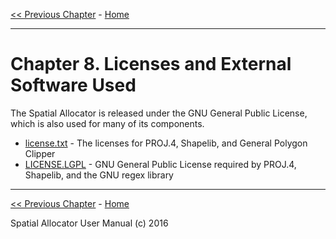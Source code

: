 [<< Previous Chapter](SA_ch07_libraries.md) - [Home](README.md)
***
# Chapter 8. Licenses and External Software Used

The Spatial Allocator is released under the GNU General Public License, which is also used for many of its components.

* [license.txt](media/license.txt) - The licenses for PROJ.4, Shapelib, and General Polygon Clipper
* [LICENSE.LGPL](media/LICENSE.LGPL) - GNU General Public License required by PROJ.4, Shapelib, and the GNU regex library
***
[<< Previous Chapter](SA_ch07_libraries.md) - [Home](README.md)

Spatial Allocator User Manual (c) 2016<br>
